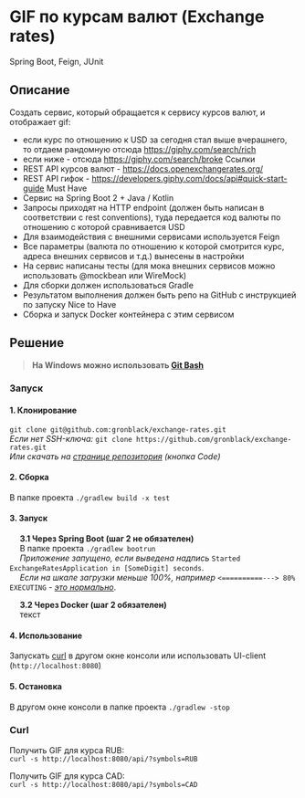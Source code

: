 # GIF по курсам валют (Exchange rates)
Spring Boot, Feign, JUnit

## Описание
Создать сервис, который обращается к сервису курсов валют, и отображает gif:
- если курс по отношению к USD за сегодня стал выше вчерашнего, то отдаем рандомную отсюда https://giphy.com/search/rich
- если ниже - отсюда https://giphy.com/search/broke
Ссылки
- REST API курсов валют - https://docs.openexchangerates.org/
- REST API гифок - https://developers.giphy.com/docs/api#quick-start-guide
Must Have
- Сервис на Spring Boot 2 + Java / Kotlin
- Запросы приходят на HTTP endpoint (должен быть написан в соответствии с rest conventions), туда передается код валюты по отношению с которой сравнивается USD
- Для взаимодействия с внешними сервисами используется Feign
- Все параметры (валюта по отношению к которой смотрится курс, адреса внешних сервисов и т.д.) вынесены в настройки
- На сервис написаны тесты (для мока внешних сервисов можно использовать @mockbean или WireMock)
- Для сборки должен использоваться Gradle
- Результатом выполнения должен быть репо на GitHub с инструкцией по запуску
Nice to Have
- Сборка и запуск Docker контейнера с этим сервисом

## Решение
> **На Windows можно использовать [Git Bash](https://git-scm.com/download)**

### Запуск
#### 1. Клонирование
`git clone git@github.com:gronblack/exchange-rates.git`  
*Если нет SSH-ключа:* `git clone https://github.com/gronblack/exchange-rates.git`  
*Или скачать на* [*странице репозитория*](https://github.com/gronblack/exchange-rates) *(кнопка Code)*

#### 2. Сборка
В папке проекта `./gradlew build -x test`  

#### 3. Запуск
&emsp; **3.1 Через Spring Boot (шаг 2 не обязателен)**  
&emsp; В папке проекта `./gradlew bootrun`  
&emsp; *Приложение запущено, если выведена надпись* `Started ExchangeRatesApplication in [SomeDigit] seconds`.  
&emsp; *Если на шкале загрузки меньше 100%, например* `<==========---> 80% EXECUTING` - [*это нормально*](https://github.com/hamvocke/spring-testing/issues/3).  

&emsp; **3.2 Через Docker (шаг 2 обязателен)**  
&emsp; текст

#### 4. Использование
Запускать [curl](#curl) в другом окне консоли или использовать UI-client (`http://localhost:8080`)  

#### 5. Остановка
В другом окне консоли в папке проекта `./gradlew -stop`

### Curl
Получить GIF для курса RUB:  
`curl -s http://localhost:8080/api/?symbols=RUB`  

Получить GIF для курса CAD:  
`curl -s http://localhost:8080/api/?symbols=CAD`